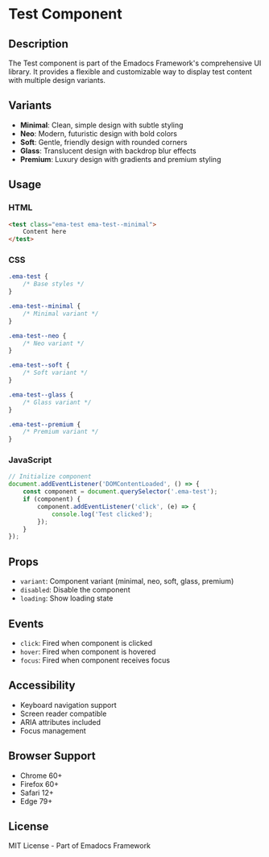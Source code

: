 # Test Component

## Description
The Test component is part of the Emadocs Framework's comprehensive UI library. It provides a flexible and customizable way to display test content with multiple design variants.

## Variants
- **Minimal**: Clean, simple design with subtle styling
- **Neo**: Modern, futuristic design with bold colors
- **Soft**: Gentle, friendly design with rounded corners
- **Glass**: Translucent design with backdrop blur effects
- **Premium**: Luxury design with gradients and premium styling

## Usage

### HTML
```html
<test class="ema-test ema-test--minimal">
    Content here
</test>
```

### CSS
```css
.ema-test {
    /* Base styles */
}

.ema-test--minimal {
    /* Minimal variant */
}

.ema-test--neo {
    /* Neo variant */
}

.ema-test--soft {
    /* Soft variant */
}

.ema-test--glass {
    /* Glass variant */
}

.ema-test--premium {
    /* Premium variant */
}
```

### JavaScript
```javascript
// Initialize component
document.addEventListener('DOMContentLoaded', () => {
    const component = document.querySelector('.ema-test');
    if (component) {
        component.addEventListener('click', (e) => {
            console.log('Test clicked');
        });
    }
});
```

## Props
- `variant`: Component variant (minimal, neo, soft, glass, premium)
- `disabled`: Disable the component
- `loading`: Show loading state

## Events
- `click`: Fired when component is clicked
- `hover`: Fired when component is hovered
- `focus`: Fired when component receives focus

## Accessibility
- Keyboard navigation support
- Screen reader compatible
- ARIA attributes included
- Focus management

## Browser Support
- Chrome 60+
- Firefox 60+
- Safari 12+
- Edge 79+

## License
MIT License - Part of Emadocs Framework
